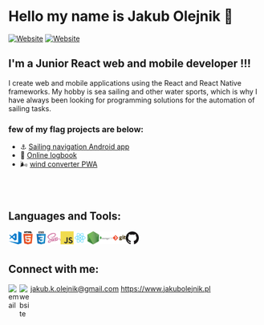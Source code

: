 # Hello my name is <strong>Jakub Olejnik</strong> 👋

[![Website](https://img.shields.io/badge/www.jakubolejnik.pl-up-blue)](https://jakubolejnik.pl)
[![Website](https://img.shields.io/badge/my%20google%20play-up-brightgreen)](https://play.google.com/store/apps/developer?id=Jakub+Olejnik)


## I'm a Junior React web and mobile developer !!!
I create web and mobile applications using the React and React Native frameworks. My hobby is sea sailing and other water sports, which is why I have always been looking for programming solutions for the automation of sailing tasks.

### few of my flag projects are below:
- ⚓ [Sailing navigation Android app](https://play.google.com/store/apps/details?id=com.navdata) 
- 📙 [Online logbook](https://github.com/JakubOlejnik1155/OnlineLogbook)
- 🌬️ [wind converter PWA](https://github.com/JakubOlejnik1155/wind-converter)



<br />
<br />

## Languages and Tools:

<img align="left" alt="Visual Studio Code" width="26px" src="https://raw.githubusercontent.com/github/explore/80688e429a7d4ef2fca1e82350fe8e3517d3494d/topics/visual-studio-code/visual-studio-code.png" />
<img align="left" alt="HTML5" width="26px" src="https://raw.githubusercontent.com/github/explore/80688e429a7d4ef2fca1e82350fe8e3517d3494d/topics/html/html.png" />
<img align="left" alt="CSS3" width="26px" src="https://raw.githubusercontent.com/github/explore/80688e429a7d4ef2fca1e82350fe8e3517d3494d/topics/css/css.png" />
<img align="left" alt="Sass" width="26px" src="https://raw.githubusercontent.com/github/explore/80688e429a7d4ef2fca1e82350fe8e3517d3494d/topics/sass/sass.png" />
<img align="left" alt="JavaScript" width="26px" src="https://raw.githubusercontent.com/github/explore/80688e429a7d4ef2fca1e82350fe8e3517d3494d/topics/javascript/javascript.png" />
<img align="left" alt="React" width="26px" src="https://raw.githubusercontent.com/github/explore/80688e429a7d4ef2fca1e82350fe8e3517d3494d/topics/react/react.png" />
<img align="left" alt="Node.js" width="26px" src="https://raw.githubusercontent.com/github/explore/80688e429a7d4ef2fca1e82350fe8e3517d3494d/topics/nodejs/nodejs.png" />
<img align="left" alt="MongoDB" width="26px" src="https://raw.githubusercontent.com/github/explore/80688e429a7d4ef2fca1e82350fe8e3517d3494d/topics/mongodb/mongodb.png" />
<img align="left" alt="Git" width="26px" src="https://raw.githubusercontent.com/github/explore/80688e429a7d4ef2fca1e82350fe8e3517d3494d/topics/git/git.png" />
<img align="left" alt="GitHub" width="26px" src="https://raw.githubusercontent.com/github/explore/78df643247d429f6cc873026c0622819ad797942/topics/github/github.png" />

</br>
</br>

## Connect with me:

<img align="left"  alt="email" width="22px" src="https://simpleicons.org/icons/gmail.svg" /> jakub.k.olejnik@gmail.com
<img align="left" alt="website" width="22px" src="https://simpleicons.org/icons/googlechrome.svg" /> https://www.jakubolejnik.pl
